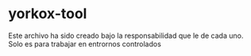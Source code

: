 # yorkox-tool
Este archivo ha sido creado bajo la responsabilidad que le de cada uno. Solo es para trabajar en entrornos controlados
